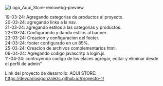 
![Logo_Aqui_Store-removebg-preview](https://github.com/DevCarlosJGonzalezC/proyecto-1/assets/146993750/085ac0b0-b861-4938-bc67-1df73349e672)

19-03-24: Agregando categorias de productos al proyecto.            
20-03-24: agregando links a la nav.         
21-03-24: agregando estilos a las categorias y productos.        
22-03-24: Configurando y dando estilos al banner.     
23-03-24: Creacion y configuracion del footer.      
24-03-24: footer configurado en un 85%.       
25-03-24: Creacion de archivos complementarios html.        
09-04-24: Agregando codigo javascritp a login.js.            
11-04-24: contruyendo codigo de los elaces agregar, editar  y eliminar desde el perfil de admin"

Link del proyecto de desarrollo: AQUI STORE: https://devcarlosjgonzalezc.github.io/proyecto-1/

